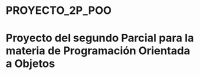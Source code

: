 # PROYECTO_2P_POO
# Proyecto del segundo Parcial para la materia de Programación Orientada a Objetos
